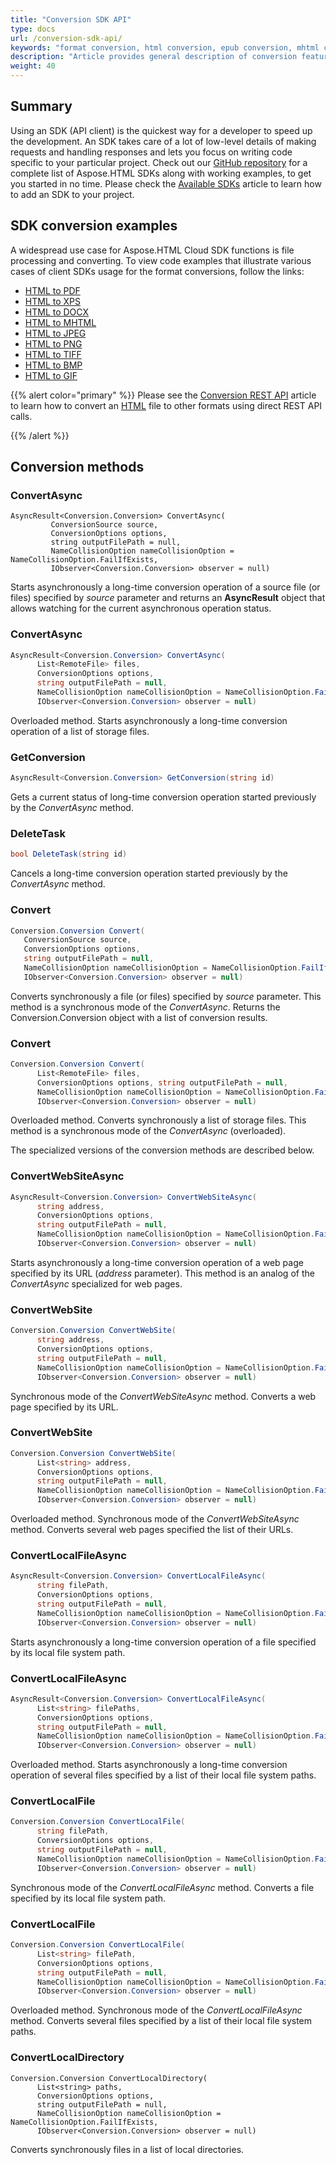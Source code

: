 ```yaml
---
title: "Conversion SDK API"
type: docs
url: /conversion-sdk-api/
keywords: "format conversion, html conversion, epub conversion, mhtml conversion, asynchronous conversion, conversion SDK, convert html to pdf, convert html to xps, convert html to doc, convert html to jpeg, convert html to png, convert html to tiff, python, java, .net,  c#,  android, swift, Node.js"
description: "Article provides general description of conversion features of Aspose.HTML Cloud SDK API. SDKs are wrappers upon REST API to help developers speed up their development. SDKs are available in PHP, Perl, Android, Swift, C#, Java and more."
weight: 40
---
```


## **Summary**

Using an SDK (API client) is the quickest way for a developer to speed up the development. An SDK takes care of a lot of low-level details of making requests and handling responses and lets you focus on writing code specific to your particular project. Check out our [GitHub repository](https://github.com/aspose-html-cloud) for a complete list of Aspose.HTML SDKs along with working examples, to get you started in no time. Please check the [Available SDKs](/html/available-sdks/) article to learn how to add an SDK to your project.

## **SDK conversion examples**

A widespread use case for Aspose.HTML Cloud SDK functions is file processing and converting. To view code examples that illustrate various cases of client SDKs usage for the format conversions, follow the links:

 - [HTML to PDF](/html/conversion-sdk-api/convert-html-to-pdf/) 
 - [HTML to XPS](/html/conversion-sdk-api/convert-html-to-xps/)
 - [HTML to DOCX](/html/conversion-sdk-api/convert-html-to-docx/) 
 - [HTML to MHTML](/html/conversion-sdk-api/convert-html-to-mhtml/)
 - [HTML to JPEG](/html/conversion-sdk-api/convert-html-to-jpeg/) 
 - [HTML to PNG](/html/conversion-sdk-api/convert-html-to-png/) 
 - [HTML to TIFF](/html/conversion-sdk-api/convert-html-to-tiff/) 
 - [HTML to BMP](/html/conversion-sdk-api/convert-html-to-bmp/) 
 - [HTML to GIF](/html/conversion-sdk-api/convert-html-to-gif/) 

{{% alert color="primary" %}} 
Please see the [Conversion REST API](/html/conversion-rest-api/) article to learn how to convert an [HTML](https://docs.fileformat.com/web/html/) file to other formats using direct REST API calls.

{{% /alert %}} 

## **Conversion methods**



### ConvertAsync

 ```
 AsyncResult<Conversion.Conversion> ConvertAsync(
          ConversionSource source,
          ConversionOptions options,
          string outputFilePath = null,
          NameCollisionOption nameCollisionOption = NameCollisionOption.FailIfExists,
          IObserver<Conversion.Conversion> observer = null)
 ```

Starts asynchronously a long-time conversion operation of a source file (or files) specified by *source* parameter and returns an **AsyncResult** object that allows watching for the current asynchronous operation status. 



### ConvertAsync

```c#
AsyncResult<Conversion.Conversion> ConvertAsync(
      List<RemoteFile> files,
      ConversionOptions options,
      string outputFilePath = null,
      NameCollisionOption nameCollisionOption = NameCollisionOption.FailIfExists,
      IObserver<Conversion.Conversion> observer = null)
```

Overloaded method.  Starts asynchronously a long-time conversion operation of a list of storage files.



### GetConversion

```c#
AsyncResult<Conversion.Conversion> GetConversion(string id)
```

Gets a current status of long-time conversion operation started previously by the *ConvertAsync* method.



### DeleteTask

```c#
bool DeleteTask(string id)
```

Cancels a long-time conversion operation started previously by the *ConvertAsync* method.



### Convert

```c#
Conversion.Conversion Convert(
   ConversionSource source,
   ConversionOptions options,
   string outputFilePath = null,
   NameCollisionOption nameCollisionOption = NameCollisionOption.FailIfExists,
   IObserver<Conversion.Conversion> observer = null)
```

Converts synchronously a file (or files) specified by  *source* parameter. This method is a synchronous mode of the *ConvertAsync*. Returns the Conversion.Conversion object with a list of conversion results.



### Convert

```c#
Conversion.Conversion Convert(
      List<RemoteFile> files, 
      ConversionOptions options, string outputFilePath = null,
      NameCollisionOption nameCollisionOption = NameCollisionOption.FailIfExists,
      IObserver<Conversion.Conversion> observer = null)
```

Overloaded method. Converts synchronously a list of storage files. This method is a synchronous mode of the *ConvertAsync* (overloaded).

The specialized versions of the conversion methods are described below.

### ConvertWebSiteAsync

```c#
AsyncResult<Conversion.Conversion> ConvertWebSiteAsync(
      string address, 
      ConversionOptions options,
      string outputFilePath = null, 
      NameCollisionOption nameCollisionOption = NameCollisionOption.FailIfExists,
      IObserver<Conversion.Conversion> observer = null)
```

Starts asynchronously a long-time conversion operation of a web page specified by its URL (*address* parameter). This method is an analog of the *ConvertAsync* specialized for web pages.



### ConvertWebSite

```c#
Conversion.Conversion ConvertWebSite(
      string address,
      ConversionOptions options,
      string outputFilePath = null,
      NameCollisionOption nameCollisionOption = NameCollisionOption.FailIfExists,
      IObserver<Conversion.Conversion> observer = null)
```

Synchronous mode of the *ConvertWebSiteAsync* method. Converts a web page specified by its URL.



### ConvertWebSite

```c#
Conversion.Conversion ConvertWebSite(
      List<string> address, 
      ConversionOptions options,
      string outputFilePath = null, 
      NameCollisionOption nameCollisionOption = NameCollisionOption.FailIfExists,
      IObserver<Conversion.Conversion> observer = null)
```

Overloaded method. Synchronous mode of the *ConvertWebSiteAsync* method. Converts several web pages specified the list of their URLs.



### ConvertLocalFileAsync

```c#
AsyncResult<Conversion.Conversion> ConvertLocalFileAsync(
      string filePath,
      ConversionOptions options,
      string outputFilePath = null,
      NameCollisionOption nameCollisionOption = NameCollisionOption.FailIfExists,
      IObserver<Conversion.Conversion> observer = null)
```

Starts asynchronously a long-time conversion operation of a file specified by its local file system path.



### ConvertLocalFileAsync

```c#
AsyncResult<Conversion.Conversion> ConvertLocalFileAsync(
      List<string> filePaths, 
      ConversionOptions options,
      string outputFilePath = null, 
      NameCollisionOption nameCollisionOption = NameCollisionOption.FailIfExists,
      IObserver<Conversion.Conversion> observer = null)
```

Overloaded method.  Starts asynchronously a long-time conversion operation of several files specified by a list of their local file system paths.



### ConvertLocalFile

```c#
Conversion.Conversion ConvertLocalFile(
      string filePath,
      ConversionOptions options,
      string outputFilePath = null,
      NameCollisionOption nameCollisionOption = NameCollisionOption.FailIfExists,
      IObserver<Conversion.Conversion> observer = null)
```

Synchronous mode of the *ConvertLocalFileAsync* method. Converts a file specified by its local file system path.



### ConvertLocalFile

```c#
Conversion.Conversion ConvertLocalFile(
      List<string> filePath, 
      ConversionOptions options,
      string outputFilePath = null, 
      NameCollisionOption nameCollisionOption = NameCollisionOption.FailIfExists,
      IObserver<Conversion.Conversion> observer = null)
```

Overloaded method. Synchronous mode of the *ConvertLocalFileAsync* method. Converts several files specified by a list of their local file system paths.



### ConvertLocalDirectory

```
Conversion.Conversion ConvertLocalDirectory(
      List<string> paths,
      ConversionOptions options,
      string outputFilePath = null,
      NameCollisionOption nameCollisionOption = NameCollisionOption.FailIfExists,
      IObserver<Conversion.Conversion> observer = null)
```

Converts synchronously files in a list of local directories.